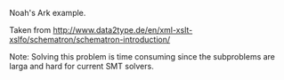 Noah's Ark example.

Taken from http://www.data2type.de/en/xml-xslt-xslfo/schematron/schematron-introduction/

Note: Solving this problem is time consuming since 
the subproblems are larga and hard for current SMT solvers.